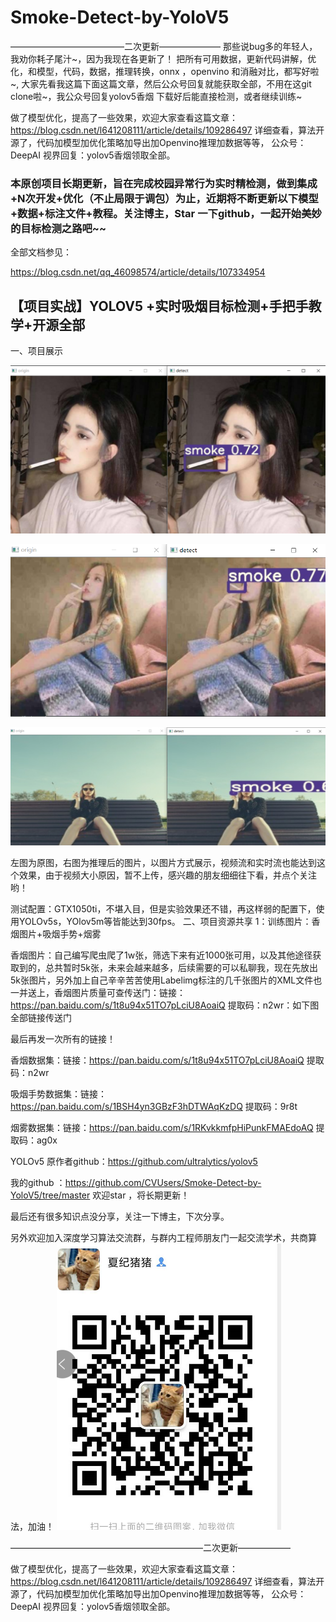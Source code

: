 # Smoke-Detect-by-YoloV5

—————————————二次更新———————
那些说bug多的年轻人，我劝你耗子尾汁~，因为我现在各更新了！
把所有可用数据，更新代码讲解，优化，和模型，代码，数据，推理转换，onnx ，openvino 和消融对比，都写好啦~,
大家先看我这篇下面这篇文章，然后公众号回复就能获取全部，不用在这git clone啦~，我公众号回复yolov5香烟    下载好后能直接检测，或者继续训练~

做了模型优化，提高了一些效果，欢迎大家查看这篇文章：https://blog.csdn.net/l641208111/article/details/109286497
详细查看，算法开源了，代码加模型加优化策略加导出加Openvino推理加数据等等，
公众号：DeepAI 视界回复：yolov5香烟领取全部。

### 本原创项目长期更新，旨在完成校园异常行为实时精检测，做到集成+N次开发+优化（不止局限于调包）为止，近期将不断更新以下模型+数据+标注文件+教程。关注博主，Star 一下github，一起开始美妙的目标检测之路吧~~

全部文档参见：

https://blog.csdn.net/qq_46098574/article/details/107334954

## 【项目实战】YOLOV5 +实时吸烟目标检测+手把手教学+开源全部

一、项目展示

![1594465738795](./0.5.png)

![1594465738795](0.png)

![1594465738795](./1.png)



左图为原图，右图为推理后的图片，以图片方式展示，视频流和实时流也能达到这个效果，由于视频大小原因，暂不上传，感兴趣的朋友细细往下看，并点个关注哟！

测试配置：GTX1050ti，不堪入目，但是实验效果还不错，再这样弱的配置下，使用YOLOv5s，YOlov5m等皆能达到30fps。
二、项目资源共享
1：训练图片：香烟图片+吸烟手势+烟雾

香烟图片：自己编写爬虫爬了1w张，筛选下来有近1000张可用，以及其他途径获取到的，总共暂时5k张，未来会越来越多，后续需要的可以私聊我，现在先放出5k张图片，另外加上自己辛辛苦苦使用Labelimg标注的几千张图片的XML文件也一并送上，香烟图片质量可查传送门：链接：https://pan.baidu.com/s/1t8u94x51TO7pLciU8AoaiQ
提取码：n2wr：如下图
全部链接传送门

最后再发一次所有的链接！

香烟数据集：链接：https://pan.baidu.com/s/1t8u94x51TO7pLciU8AoaiQ
提取码：n2wr

吸烟手势数据集：链接：https://pan.baidu.com/s/1BSH4yn3GBzF3hDTWAqKzDQ
提取码：9r8t

烟雾数据集：链接：https://pan.baidu.com/s/1RKvkkmfpHiPunkFMAEdoAQ
提取码：ag0x

YOLOv5 原作者github：https://github.com/ultralytics/yolov5

我的github ：https://github.com/CVUsers/Smoke-Detect-by-YoloV5/tree/master 欢迎star ，将长期更新！

最后还有很多知识点没分享，关注一下博主，下次分享。

另外欢迎加入深度学习算法交流群，与群内工程师朋友门一起交流学术，共商算法，加油！
![1594465738795](./图片1.png)

——————————————————————二次更新——————


做了模型优化，提高了一些效果，欢迎大家查看这篇文章：https://blog.csdn.net/l641208111/article/details/109286497
详细查看，算法开源了，代码加模型加优化策略加导出加Openvino推理加数据等等，
公众号：DeepAI 视界回复：yolov5香烟领取全部。
